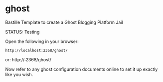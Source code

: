 # ghost
Bastille Template to create a Ghost Blogging Platform Jail

 STATUS: Testing


Open the following in your browser:

	http://localhost:2368/ghost/ 

 or:
	http://<jail IP Address>:2368/ghost/

Now refer to any ghost configuration documents online to set it up 
exactly like you wish.
